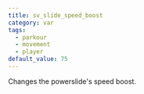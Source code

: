 ```yaml
---
title: sv_slide_speed_boost
category: var
tags:
  - parkour
  - movement
  - player
default_value: 75
---
```


Changes the powerslide's speed boost.
